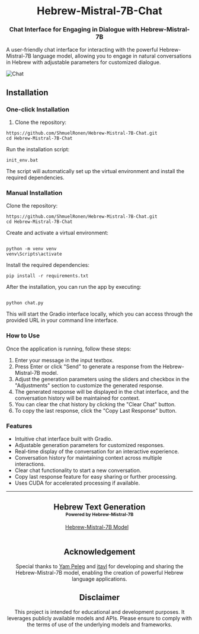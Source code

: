 <h1 align="center">Hebrew-Mistral-7B-Chat</h1>

<h3 align="center">Chat Interface for Engaging in Dialogue with Hebrew-Mistral-7B</h3>

<p align="left">
A user-friendly chat interface for interacting with the powerful Hebrew-Mistral-7B language model, allowing you to engage in natural conversations in Hebrew with adjustable parameters for customized dialogue.
</p>

![Chat](https://github.com/ShmuelRonen/Hebrew-Mistral-7B-Chat/assets/80190186/1efb052d-1940-4ce8-9c65-af45856b1498)


## Installation

### One-click Installation

1. Clone the repository:

```
https://github.com/ShmuelRonen/Hebrew-Mistral-7B-Chat.git
cd Hebrew-Mistral-7B-Chat
```


Run the installation script:
```
init_env.bat
```

The script will automatically set up the virtual environment and install the required dependencies.

### Manual Installation

Clone the repository:
```
https://github.com/ShmuelRonen/Hebrew-Mistral-7B-Chat.git
cd Hebrew-Mistral-7B-Chat
```

Create and activate a virtual environment:
```

python -m venv venv
venv\Scripts\activate
```

Install the required dependencies:
```
pip install -r requirements.txt
```

After the installation, you can run the app by executing:
```

python chat.py
```

This will start the Gradio interface locally, which you can access through the provided URL in your command line interface.

### How to Use
Once the application is running, follow these steps:

1. Enter your message in the input textbox.
2. Press Enter or click "Send" to generate a response from the Hebrew-Mistral-7B model.
3. Adjust the generation parameters using the sliders and checkbox in the "Adjustments" section to customize the generated response.
4. The generated response will be displayed in the chat interface, and the conversation history will be maintained for context.
5. You can clear the chat history by clicking the "Clear Chat" button.
6. To copy the last response, click the "Copy Last Response" button.

### Features

- Intuitive chat interface built with Gradio.
- Adjustable generation parameters for customized responses.
- Real-time display of the conversation for an interactive experience.
- Conversation history for maintaining context across multiple interactions.
- Clear chat functionality to start a new conversation.
- Copy last response feature for easy sharing or further processing.
- Uses CUDA for accelerated processing if available.


---

<div align="center">

<h2>Hebrew Text Generation<br/><span style="font-size:12px">Powered by Hebrew-Mistral-7B</span></h2>

<div>
<a href='https://huggingface.co/yam-peleg/Hebrew-Mistral-7B' target='_blank'>Hebrew-Mistral-7B Model</a>&emsp;
</div>

<br>

## Acknowledgement

Special thanks to [Yam Peleg](https://huggingface.co/yam-peleg) and  [itayl](https://huggingface.co/itayl) for developing and sharing the Hebrew-Mistral-7B model, enabling the creation of powerful Hebrew language applications.

## Disclaimer

This project is intended for educational and development purposes. It leverages publicly available models and APIs. Please ensure to comply with the terms of use of the underlying models and frameworks.

